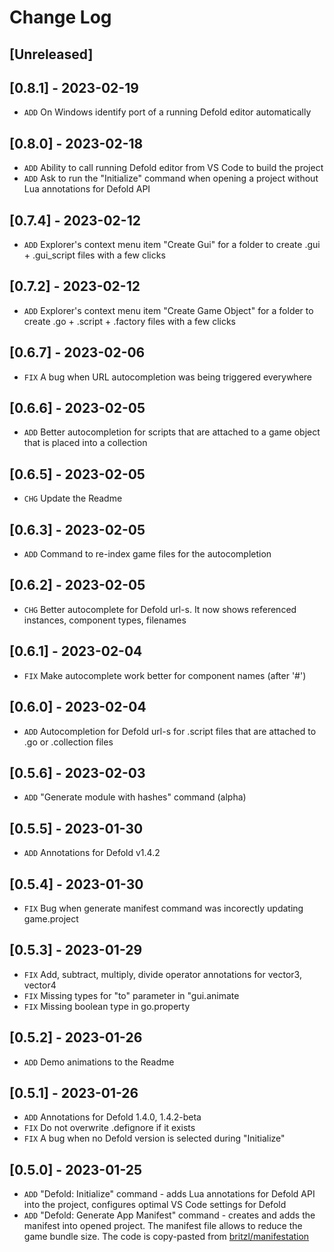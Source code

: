 # Change Log

## [Unreleased]

## [0.8.1] - 2023-02-19
- `ADD` On Windows identify port of a running Defold editor automatically

## [0.8.0] - 2023-02-18
- `ADD` Ability to call running Defold editor from VS Code to build the project
- `ADD` Ask to run the "Initialize" command when opening a project without Lua annotations for Defold API

## [0.7.4] - 2023-02-12
- `ADD` Explorer's context menu item "Create Gui" for a folder to create .gui + .gui_script files with a few clicks

## [0.7.2] - 2023-02-12
- `ADD` Explorer's context menu item "Create Game Object" for a folder to create .go + .script + .factory files with a few clicks

## [0.6.7] - 2023-02-06
- `FIX` A bug when URL autocompletion was being triggered everywhere

## [0.6.6] - 2023-02-05
- `ADD` Better autocompletion for scripts that are attached to a game object that is placed into a collection

## [0.6.5] - 2023-02-05
- `CHG` Update the Readme

## [0.6.3] - 2023-02-05
- `ADD` Command to re-index game files for the autocompletion

## [0.6.2] - 2023-02-05
- `CHG` Better autocomplete for Defold url-s. It now shows referenced instances, component types, filenames

## [0.6.1] - 2023-02-04
- `FIX` Make autocomplete work better for component names (after '#')

## [0.6.0] - 2023-02-04
- `ADD` Autocompletion for Defold url-s for .script files that are attached to .go or .collection files

## [0.5.6] - 2023-02-03
- `ADD` "Generate module with hashes" command (alpha)

## [0.5.5] - 2023-01-30
- `ADD` Annotations for Defold v1.4.2

## [0.5.4] - 2023-01-30
- `FIX` Bug when generate manifest command was incorectly updating game.project

## [0.5.3] - 2023-01-29
- `FIX` Add, subtract, multiply, divide operator annotations for vector3, vector4
- `FIX` Missing types for "to" parameter in "gui.animate
- `FIX` Missing boolean type in go.property

## [0.5.2] - 2023-01-26
- `ADD` Demo animations to the Readme

## [0.5.1] - 2023-01-26
- `ADD` Annotations for Defold 1.4.0, 1.4.2-beta
- `FIX` Do not overwrite .defignore if it exists
- `FIX` A bug when no Defold version is selected during "Initialize"

## [0.5.0] - 2023-01-25
- `ADD` "Defold: Initialize" command - adds Lua annotations for Defold API into the project, configures optimal VS Code settings for Defold
- `ADD` "Defold: Generate App Manifest" command - creates and adds the manifest into opened project. The manifest file allows to reduce the game bundle size. The code is copy-pasted from [britzl/manifestation](https://github.com/britzl/manifestation)